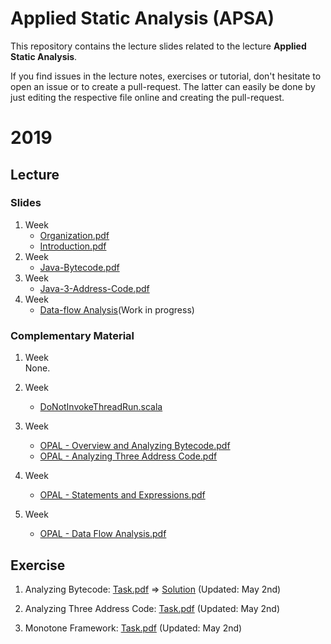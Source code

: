 # Applied Static Analysis (APSA)

This repository contains the lecture slides related to the lecture **Applied Static Analysis**.

If you find issues in the lecture notes, exercises or tutorial, don't hesitate to open an issue or to create a pull-request. The latter can easily be done by just editing the respective file online and creating the pull-request.

# 2019

## Lecture

### Slides

 1. Week 
    - [Organization.pdf](2019/0-Organization/Organization.pdf)
    - [Introduction.pdf](2019/1-Introduction/Introduction.pdf)
 1. Week  
    - [Java-Bytecode.pdf](2019/2-Java-Bytecode/Bytecode.pdf)
 1. Week 
    - [Java-3-Address-Code.pdf](2019/3-Java-TAC/TAC.pdf)
 1. Week
    - [Data-flow Analysis](2019/4-DataFlowAnalysis/DataFlowAnalysis.pdf)(Work in progress)	

### Complementary Material

 1. Week  
   None.
 
 1. Week 
    - [DoNotInvokeThreadRun.scala](2019/OPAL/Code/src/main/scala/de/tud/stg/br/DoNotInvokeThreadRun.scala)

 1. Week
    - [OPAL - Overview and Analyzing Bytecode.pdf](2019/OPAL/1-OverviewAndAnalyzingBytecode.pdf)    
    - [OPAL - Analyzing Three Address Code.pdf](2019/OPAL/2-AnalyzingThreeAddressCode.pdf)

 1. Week
    - [OPAL - Statements and Expressions.pdf](2019/OPAL/3-ThreeAddressCodeStatementsAndExpressions.pdf)

 1. Week
    - [OPAL - Data Flow Analysis.pdf](2019/OPAL/4-SimpleDataFlowAnalyses.pdf)   

## Exercise

 1. Analyzing Bytecode: [Task.pdf](2019/2-Java-Bytecode/Exercise/Task.pdf) ⇒  [Solution](2019/2-Java-Bytecode/Exercise/Solution) (Updated: May 2nd)
 
 1. Analyzing Three Address Code: [Task.pdf](2019/3-Java-TAC/Exercise/Task.pdf) (Updated: May 2nd)
 
 1. Monotone Framework: [Task.pdf](2019/4-DataFlowAnalysis/Exercise/Task.pdf) (Updated: May 2nd)

